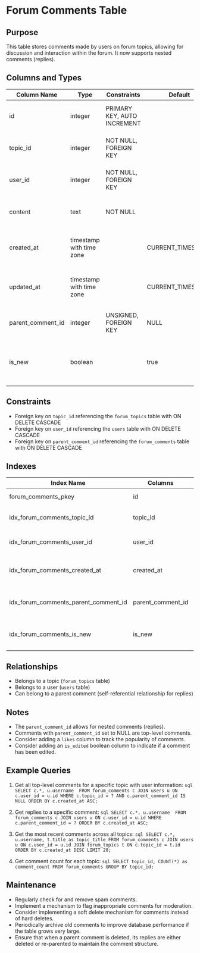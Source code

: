 # Forum Comments Table

## Purpose
This table stores comments made by users on forum topics, allowing for discussion and interaction within the forum. It now supports nested comments (replies).

## Columns and Types

| Column Name | Type | Constraints | Default | Description |
|-------------|------|-------------|---------|-------------|
| id | integer | PRIMARY KEY, AUTO INCREMENT | | Unique identifier for the comment |
| topic_id | integer | NOT NULL, FOREIGN KEY | | ID of the topic being commented on |
| user_id | integer | NOT NULL, FOREIGN KEY | | ID of the user who made the comment |
| content | text | NOT NULL | | The content of the comment |
| created_at | timestamp with time zone | | CURRENT_TIMESTAMP | Timestamp of when the comment was created |
| updated_at | timestamp with time zone | | CURRENT_TIMESTAMP | Timestamp of when the comment was last updated |
| parent_comment_id | integer | UNSIGNED, FOREIGN KEY | NULL | ID of the parent comment (for replies) |
| is_new | boolean | | true | Indicates if the comment is unread by the recipient |

## Constraints

- Foreign key on `topic_id` referencing the `forum_topics` table with ON DELETE CASCADE
- Foreign key on `user_id` referencing the `users` table with ON DELETE CASCADE
- Foreign key on `parent_comment_id` referencing the `forum_comments` table with ON DELETE CASCADE

## Indexes

| Index Name | Columns | Type | Description |
|------------|---------|------|-------------|
| forum_comments_pkey | id | B-tree | Primary key index |
| idx_forum_comments_topic_id | topic_id | B-tree | For efficient queries by topic |
| idx_forum_comments_user_id | user_id | B-tree | For efficient queries by user |
| idx_forum_comments_created_at | created_at | B-tree | For efficient sorting by creation date |
| idx_forum_comments_parent_comment_id | parent_comment_id | B-tree | For efficient queries on replies to comments |
| idx_forum_comments_is_new | is_new | B-tree | For efficient queries on unread comments |

## Relationships

- Belongs to a topic (`forum_topics` table)
- Belongs to a user (`users` table)
- Can belong to a parent comment (self-referential relationship for replies)

## Notes

- The `parent_comment_id` allows for nested comments (replies).
- Comments with `parent_comment_id` set to NULL are top-level comments.
- Consider adding a `likes` column to track the popularity of comments.
- Consider adding an `is_edited` boolean column to indicate if a comment has been edited.

## Example Queries

1. Get all top-level comments for a specific topic with user information:   ```sql
   SELECT c.*, u.username 
   FROM forum_comments c
   JOIN users u ON c.user_id = u.id
   WHERE c.topic_id = ? AND c.parent_comment_id IS NULL
   ORDER BY c.created_at ASC;   ```

2. Get replies to a specific comment:   ```sql
   SELECT c.*, u.username 
   FROM forum_comments c
   JOIN users u ON c.user_id = u.id
   WHERE c.parent_comment_id = ?
   ORDER BY c.created_at ASC;   ```

3. Get the most recent comments across all topics:   ```sql
   SELECT c.*, u.username, t.title as topic_title
   FROM forum_comments c
   JOIN users u ON c.user_id = u.id
   JOIN forum_topics t ON c.topic_id = t.id
   ORDER BY c.created_at DESC
   LIMIT 20;   ```

4. Get comment count for each topic:   ```sql
   SELECT topic_id, COUNT(*) as comment_count
   FROM forum_comments
   GROUP BY topic_id;   ```

## Maintenance

- Regularly check for and remove spam comments.
- Implement a mechanism to flag inappropriate comments for moderation.
- Consider implementing a soft delete mechanism for comments instead of hard deletes.
- Periodically archive old comments to improve database performance if the table grows very large.
- Ensure that when a parent comment is deleted, its replies are either deleted or re-parented to maintain the comment structure.
